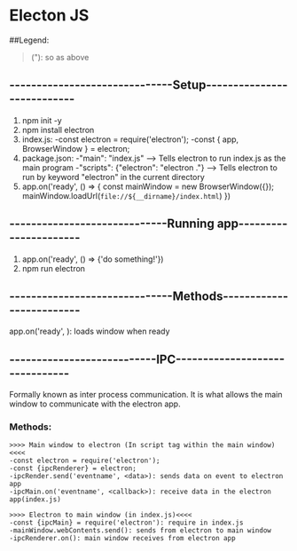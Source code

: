 # Electon JS
##Legend:
>("): so as above

## ------------------------------Setup---------------------------
1. npm init -y
2. npm install electron
3. index.js:
	-const electron = require('electron');
	-const { app, BrowserWindow } = electron;
4. package.json:
	-"main": "index.js" --> Tells electron to run index.js as the main program
	-"scripts": {"electron": "electron ."} --> Tells electron to run by keyword "electron" in the current directory
5. app.on('ready', () => {
	const mainWindow = new BrowserWindow({});
	mainWindow.loadUrl(`file://${__dirname}/index.html`)
})
## -----------------------------Running app----------------------
1. app.on('ready', () => {'do something!'})
2. npm run electron

## ------------------------------Methods-------------------------
app.on('ready', <func>): loads window when ready

## ---------------------------IPC-------------------------------
Formally known as inter process communication. It is what allows the main window to communicate with the electron app.

### Methods:
	>>>> Main window to electron (In script tag within the main window)<<<<
	-const electron = require('electron'); 
	-const {ipcRenderer} = electron;
	-ipcRender.send('eventname', <data>): sends data on event to electron app
	-ipcMain.on('eventname', <callback>): receive data in the electron app(index.js)

	>>>> Electron to main window (in index.js)<<<<
	-const {ipcMain} = require('electron'): require in index.js
	-mainWindow.webContents.send(): sends from electron to main window
	-ipcRenderer.on(): main window receives from electron app
